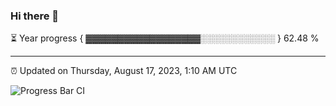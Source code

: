 ### Hi there 👋

⏳ Year progress { ▓▓▓▓▓▓▓▓▓▓▓▓▓▓▓▓▓▓░░░░░░░░░░░░ } 62.48 %

---

⏰ Updated on Thursday, August 17, 2023, 1:10 AM UTC

![Progress Bar CI](https://github.com/arthurbuhl/arthurbuhl/workflows/Progress%20Bar%20CI/badge.svg)
